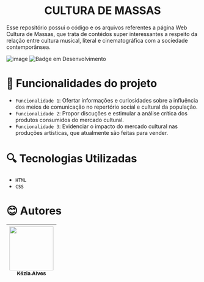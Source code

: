 <h1 align="center"> CULTURA DE MASSAS </h1>

<p>Esse repositório possui o código e os arquivos referentes a página Web Cultura de Massas, que trata de contédos super interessantes a respeito da relação entre cultura musical, literal e cinematográfica com a sociedade contemporânsea.</p>

![image](https://user-images.githubusercontent.com/98348012/205087929-f9922601-c9e9-460a-b6cd-6c453eca331e.png)
![Badge em Desenvolvimento](http://img.shields.io/static/v1?label=STATUS&message=EM%20DESENVOLVIMENTO&color=GREEN&style=for-the-badge)

# :hammer: Funcionalidades do projeto

- `Funcionalidade 1`:  Ofertar informações e curiosidades sobre a influência dos meios de comunicação no repertório social e cultural da população.
- `Funcionalidade 2`: Propor discuções e estimular a análise crítica dos produtos consumidos do mercado cultural.
- `Funcionalidade 3`: Evidenciar o impacto do mercado cultural nas produções artísticas, que atualmente são feitas para vender.

# :mag: Tecnologias Utilizadas

- `HTML`
- `CSS`

# :blush: Autores

| [<img src="https://user-images.githubusercontent.com/98348012/205515078-8fbc6d35-d9bc-46d7-9ea2-4627bcf9c350.jpeg" width=115><br><sub>Kézia Alves</sub>](https://github.com/Keke2605)
| :---: |



